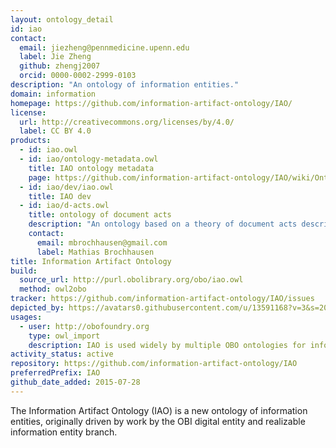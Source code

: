 ```yaml
---
layout: ontology_detail
id: iao
contact:
  email: jiezheng@pennmedicine.upenn.edu
  label: Jie Zheng
  github: zhengj2007
  orcid: 0000-0002-2999-0103
description: "An ontology of information entities."
domain: information
homepage: https://github.com/information-artifact-ontology/IAO/
license:
  url: http://creativecommons.org/licenses/by/4.0/
  label: CC BY 4.0
products:
  - id: iao.owl
  - id: iao/ontology-metadata.owl
    title: IAO ontology metadata
    page: https://github.com/information-artifact-ontology/IAO/wiki/OntologyMetadata
  - id: iao/dev/iao.owl
    title: IAO dev
  - id: iao/d-acts.owl
    title: ontology of document acts
    description: "An ontology based on a theory of document acts describing what people can do with documents"
    contact:
      email: mbrochhausen@gmail.com
      label: Mathias Brochhausen
title: Information Artifact Ontology
build:
  source_url: http://purl.obolibrary.org/obo/iao.owl
  method: owl2obo
tracker: https://github.com/information-artifact-ontology/IAO/issues
depicted_by: https://avatars0.githubusercontent.com/u/13591168?v=3&s=200
usages:
  - user: http://obofoundry.org
    type: owl_import
    description: IAO is used widely by multiple OBO ontologies for information representation.
activity_status: active
repository: https://github.com/information-artifact-ontology/IAO
preferredPrefix: IAO
github_date_added: 2015-07-28
---
```


The Information Artifact Ontology (IAO) is a new ontology of information entities, originally driven by work by the OBI digital entity and realizable information entity branch.
